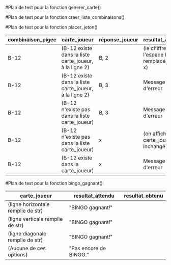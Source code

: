 #Plan de test pour la fonction generer_carte()

#Plan de test pour la fonction creer_liste_combinaisons()

#Plan de test pour la fonction placer_jeton()

| combinaison_pigee | carte_joueur                                           | réponse_joueur | resultat_attendu                                 | resultat_obtenu |
|-------------------|--------------------------------------------------------|----------------|--------------------------------------------------|-----------------|
| B-12              | (B-12 existe dans la liste carte_joueur, à la ligne 2) | B, 2           | (le chiffre à l'espace B2 est remplacé par un x) |                 |
| B-12              | (B-12 existe dans la liste carte_joueur, à la ligne 2) | B, 3           | Message d'erreur                                 |                 |
| B-12              | (B-12 n'existe pas dans la liste carte_joueur)         | B, 3           | Message d'erreur                                 |                 |
| B-12              | (B-12 n'existe pas dans la liste carte_joueur)         | x              | (on affiche la carte_joueur inchangée)           |                 |
| B-12              | (B-12 existe dans la carte_joueur)                     | x              | Message d'erreur                                 |                 |

#Plan de test pour la fonction bingo_gagnant()

| carte_joueur                       | resultat_attendu        | resultat_obtenu |
|------------------------------------|-------------------------|-----------------|
| (ligne horizontale remplie de str) | "BINGO gagnant!"        |                 |
| (ligne verticale remplie de str)   | "BINGO gagnant!"        |                 |
| (ligne diagonale remplie de str)   | "BINGO gagnant!"        |                 |
| (Aucune de ces options)            | "Pas encore de BINGO."  |                 |